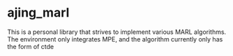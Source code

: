 # ajing_marl
 This is a personal library that strives to implement various MARL algorithms. The environment only integrates MPE, and the algorithm currently only has the form of ctde
